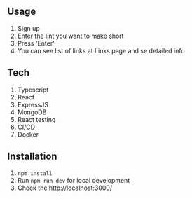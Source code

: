 ## Usage

1. Sign up
2. Enter the lint you want to make short
3. Press 'Enter'
4. You can see list of links at Links page and se detailed info


## Tech
1. Typescript
2. React
3. ExpressJS
4. MongoDB
5. React testing
6. CI/CD
7. Docker


## Installation

1. `npm install`
2. Run `npm run dev` for local development
3. Check the http://localhost:3000/